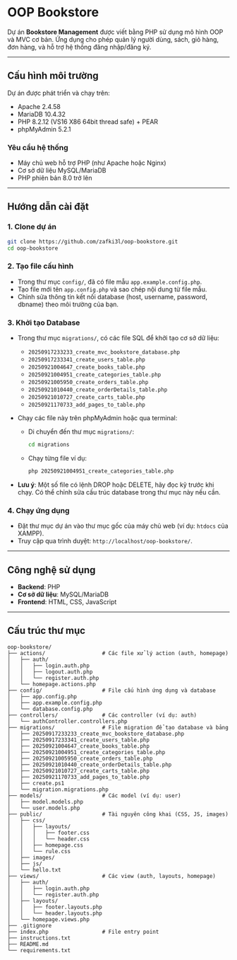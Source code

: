 # OOP Bookstore

Dự án **Bookstore Management** được viết bằng PHP sử dụng mô hình OOP và MVC cơ bản. Ứng dụng cho phép quản lý người dùng, sách, giỏ hàng, đơn hàng, và hỗ trợ hệ thống đăng nhập/đăng ký.

---

## Cấu hình môi trường
Dự án được phát triển và chạy trên:
- Apache 2.4.58
- MariaDB 10.4.32
- PHP 8.2.12 (VS16 X86 64bit thread safe) + PEAR
- phpMyAdmin 5.2.1

### Yêu cầu hệ thống
- Máy chủ web hỗ trợ PHP (như Apache hoặc Nginx)
- Cơ sở dữ liệu MySQL/MariaDB
- PHP phiên bản 8.0 trở lên

---

## Hướng dẫn cài đặt

### 1. Clone dự án
```bash
git clone https://github.com/zafki3l/oop-bookstore.git
cd oop-bookstore
```

### 2. Tạo file cấu hình
- Trong thư mục `config/`, đã có file mẫu `app.example.config.php`.
- Tạo file mới tên `app.config.php` và sao chép nội dung từ file mẫu.
- Chỉnh sửa thông tin kết nối database (host, username, password, dbname) theo môi trường của bạn.

### 3. Khởi tạo Database
- Trong thư mục `migrations/`, có các file SQL để khởi tạo cơ sở dữ liệu:
  - `20250917233233_create_mvc_bookstore_database.php`
  - `20250917233341_create_users_table.php`
  - `20250921004647_create_books_table.php`
  - `20250921004951_create_categories_table.php`
  - `20250921005950_create_orders_table.php`
  - `20250921010440_create_orderDetails_table.php`
  - `20250921010727_create_carts_table.php`
  - `20250921170733_add_pages_to_table.php`

- Chạy các file này trên phpMyAdmin hoặc qua terminal:
  - Di chuyển đến thư mục `migrations/`:
    ```bash
    cd migrations
    ```
  - Chạy từng file ví dụ:
    ```bash
    php 20250921004951_create_categories_table.php
    ```

- **Lưu ý**: Một số file có lệnh DROP hoặc DELETE, hãy đọc kỹ trước khi chạy. Có thể chỉnh sửa cấu trúc database trong thư mục này nếu cần.

### 4. Chạy ứng dụng
- Đặt thư mục dự án vào thư mục gốc của máy chủ web (ví dụ: `htdocs` của XAMPP).
- Truy cập qua trình duyệt: `http://localhost/oop-bookstore/`.

---

## Công nghệ sử dụng
- **Backend**: PHP
- **Cơ sở dữ liệu**: MySQL/MariaDB
- **Frontend**: HTML, CSS, JavaScript

---

## Cấu trúc thư mục
```
oop-bookstore/
├── actions/                  # Các file xử lý action (auth, homepage)
│   ├── auth/
│   │   ├── login.auth.php
│   │   ├── logout.auth.php
│   │   └── register.auth.php
│   └── homepage.actions.php
├── config/                   # File cấu hình ứng dụng và database
│   ├── app.config.php
│   ├── app.example.config.php
│   └── database.config.php
├── controllers/              # Các controller (ví dụ: auth)
│   └── authController.controllers.php
├── migrations/               # File migration để tạo database và bảng
│   ├── 20250917233233_create_mvc_bookstore_database.php
│   ├── 20250917233341_create_users_table.php
│   ├── 20250921004647_create_books_table.php
│   ├── 20250921004951_create_categories_table.php
│   ├── 20250921005950_create_orders_table.php
│   ├── 20250921010440_create_orderDetails_table.php
│   ├── 20250921010727_create_carts_table.php
│   ├── 20250921170733_add_pages_to_table.php
│   ├── create.ps1
│   └── migration.migrations.php
├── models/                   # Các model (ví dụ: user)
│   ├── model.models.php
│   └── user.models.php
├── public/                   # Tài nguyên công khai (CSS, JS, images)
│   ├── css/
│   │   ├── layouts/
│   │   │   ├── footer.css
│   │   │   └── header.css
│   │   ├── homepage.css
│   │   └── rule.css
│   ├── images/
│   ├── js/
│   └── hello.txt
├── views/                    # Các view (auth, layouts, homepage)
│   ├── auth/
│   │   ├── login.auth.php
│   │   └── register.auth.php
│   ├── layouts/
│   │   ├── footer.layouts.php
│   │   └── header.layouts.php
│   └── homepage.views.php
├── .gitignore
├── index.php                 # File entry point
├── instructions.txt
├── README.md                
└── requirements.txt
```
